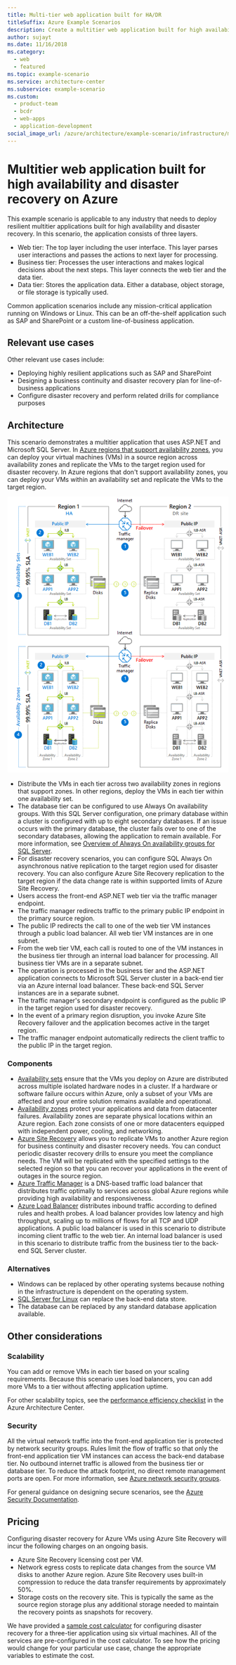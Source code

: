 ```yaml
---
title: Multi-tier web application built for HA/DR
titleSuffix: Azure Example Scenarios
description: Create a multitier web application built for high availability and disaster recovery on Azure using Azure virtual machines, availability sets, availability zones, Azure Site Recovery, and Azure Traffic Manager.
author: sujayt
ms.date: 11/16/2018
ms.category:
  - web
  - featured
ms.topic: example-scenario
ms.service: architecture-center
ms.subservice: example-scenario
ms.custom:
  - product-team
  - bcdr
  - web-apps
  - application-development
social_image_url: /azure/architecture/example-scenario/infrastructure/media/architecture-disaster-recovery-multi-tier-app.png
---
```


<!-- cSpell:ignore sujayt -->

# Multitier web application built for high availability and disaster recovery on Azure

This example scenario is applicable to any industry that needs to deploy resilient multitier applications built for high availability and disaster recovery. In this scenario, the application consists of three layers.

- Web tier: The top layer including the user interface. This layer parses user interactions and passes the actions to next layer for processing.
- Business tier: Processes the user interactions and makes logical decisions about the next steps. This layer connects the web tier and the data tier.
- Data tier: Stores the application data. Either a database, object storage, or file storage is typically used.

Common application scenarios include any mission-critical application running on Windows or Linux. This can be an off-the-shelf application such as SAP and SharePoint or a custom line-of-business application.

## Relevant use cases

Other relevant use cases include:

- Deploying highly resilient applications such as SAP and SharePoint
- Designing a business continuity and disaster recovery plan for line-of-business applications
- Configure disaster recovery and perform related drills for compliance purposes

## Architecture

This scenario demonstrates a multitier application that uses ASP.NET and Microsoft SQL Server. In [Azure regions that support availability zones](https://docs.microsoft.com/azure/availability-zones/az-overview#services-support-by-region), you can deploy your virtual machines (VMs) in a source region across availability zones and replicate the VMs to the target region used for disaster recovery. In Azure regions that don't support availability zones, you can deploy your VMs within an availability set and replicate the VMs to the target region.

![Architecture overview of a highly resilient multitier web application][architecture]

- Distribute the VMs in each tier across two availability zones in regions that support zones. In other regions, deploy the VMs in each tier within one availability set.
- The database tier can be configured to use Always On availability groups. With this SQL Server configuration, one primary database within a cluster is configured with up to eight secondary databases. If an issue occurs with the primary database, the cluster fails over to one of the secondary databases, allowing the application to remain available. For more information, see [Overview of Always On availability groups for SQL Server][docs-sql-always-on].
- For disaster recovery scenarios, you can configure SQL Always On asynchronous native replication to the target region used for disaster recovery. You can also configure Azure Site Recovery replication to the target region if the data change rate is within supported limits of Azure Site Recovery.
- Users access the front-end ASP.NET web tier via the traffic manager endpoint.
- The traffic manager redirects traffic to the primary public IP endpoint in the primary source region.
- The public IP redirects the call to one of the web tier VM instances through a public load balancer. All web tier VM instances are in one subnet.
- From the web tier VM, each call is routed to one of the VM instances in the business tier through an internal load balancer for processing. All business tier VMs are in a separate subnet.
- The operation is processed in the business tier and the ASP.NET application connects to Microsoft SQL Server cluster in a back-end tier via an Azure internal load balancer. These back-end SQL Server instances are in a separate subnet.
- The traffic manager's secondary endpoint is configured as the public IP in the target region used for disaster recovery.
- In the event of a primary region disruption, you invoke Azure Site Recovery failover and the application becomes active in the target region.
- The traffic manager endpoint automatically redirects the client traffic to the public IP in the target region.

### Components

- [Availability sets][docs-availability-sets] ensure that the VMs you deploy on Azure are distributed across multiple isolated hardware nodes in a cluster. If a hardware or software failure occurs within Azure, only a subset of your VMs are affected and your entire solution remains available and operational.
- [Availability zones][docs-availability-zones] protect your applications and data from datacenter failures. Availability zones are separate physical locations within an Azure region. Each zone consists of one or more datacenters equipped with independent power, cooling, and networking.
- [Azure Site Recovery][docs-azure-site-recovery] allows you to replicate VMs to another Azure region for business continuity and disaster recovery needs. You can conduct periodic disaster recovery drills to ensure you meet the compliance needs. The VM will be replicated with the specified settings to the selected region so that you can recover your applications in the event of outages in the source region.
- [Azure Traffic Manager][docs-traffic-manager] is a DNS-based traffic load balancer that distributes traffic optimally to services across global Azure regions while providing high availability and responsiveness.
- [Azure Load Balancer][docs-load-balancer] distributes inbound traffic according to defined rules and health probes. A load balancer provides low latency and high throughput, scaling up to millions of flows for all TCP and UDP applications. A public load balancer is used in this scenario to distribute incoming client traffic to the web tier. An internal load balancer is used in this scenario to distribute traffic from the business tier to the back-end SQL Server cluster.

### Alternatives

- Windows can be replaced by other operating systems because nothing in the infrastructure is dependent on the operating system.
- [SQL Server for Linux][docs-sql-server-linux] can replace the back-end data store.
- The database can be replaced by any standard database application available.

## Other considerations

### Scalability

You can add or remove VMs in each tier based on your scaling requirements. Because this scenario uses load balancers, you can add more VMs to a tier without affecting application uptime.

For other scalability topics, see the [performance efficiency checklist][scalability] in the Azure Architecture Center.

### Security

All the virtual network traffic into the front-end application tier is protected by network security groups. Rules limit the flow of traffic so that only the front-end application tier VM instances can access the back-end database tier. No outbound internet traffic is allowed from the business tier or database tier. To reduce the attack footprint, no direct remote management ports are open. For more information, see [Azure network security groups][docs-nsg].

For general guidance on designing secure scenarios, see the [Azure Security Documentation][security].

## Pricing

Configuring disaster recovery for Azure VMs using Azure Site Recovery will incur the following charges on an ongoing basis.

- Azure Site Recovery licensing cost per VM.
- Network egress costs to replicate data changes from the source VM disks to another Azure region. Azure Site Recovery uses built-in compression to reduce the data transfer requirements by approximately 50%.
- Storage costs on the recovery site. This is typically the same as the source region storage plus any additional storage needed to maintain the recovery points as snapshots for recovery.

We have provided a [sample cost calculator][calculator] for configuring disaster recovery for a three-tier application using six virtual machines. All of the services are pre-configured in the cost calculator. To see how the pricing would change for your particular use case, change the appropriate variables to estimate the cost.

<!-- links -->

[architecture]: ./media/architecture-disaster-recovery-multi-tier-app.png
[security]: https://docs.microsoft.com/azure/security
[scalability]: ../../checklist/performance-efficiency.md
[docs-availability-zones]: https://docs.microsoft.com/azure/availability-zones/az-overview
[docs-load-balancer]: https://docs.microsoft.com/azure/load-balancer/load-balancer-overview
[docs-nsg]: https://docs.microsoft.com/azure/virtual-network/security-overview
[docs-sql-always-on]: https://docs.microsoft.com/sql/database-engine/availability-groups/windows/overview-of-always-on-availability-groups-sql-server
[docs-sql-server-linux]: https://docs.microsoft.com/sql/linux/sql-server-linux-overview?view=sql-server-linux-2017
[docs-traffic-manager]: https://docs.microsoft.com/azure/traffic-manager
[docs-azure-site-recovery]: https://docs.microsoft.com/azure/site-recovery/azure-to-azure-quickstart
[docs-availability-sets]: https://docs.microsoft.com/azure/virtual-machines/windows/manage-availability
[calculator]: https://azure.com/e/6835332265044d6d931d68c917979e6d
